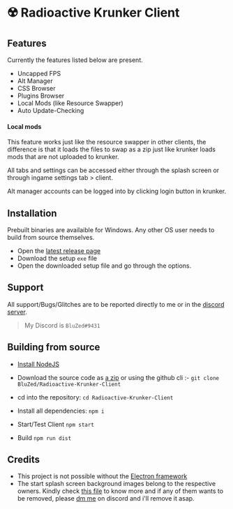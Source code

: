 # ☢️ Radioactive Krunker Client

## Features
Currently the features listed below are present.
- Uncapped FPS
- Alt Manager
- CSS Browser
- Plugins Browser
 - Local Mods (like Resource Swapper)
- Auto Update-Checking

#### Local mods
This feature works just like the resource swapper in other clients, the difference is that it loads the files to swap as a zip just like krunker loads mods that are not uploaded to krunker.

All tabs and settings can be accessed either through the splash screen or through ingame settings tab > client. 

Alt manager accounts can be logged into by clicking login button in krunker.

## Installation
Prebuilt binaries are availaible for Windows. Any other OS user needs to build from source themselves.
- Open the [latest release page](https://github.com/BluZed/Radioactive-Krunker-Client/releases/latest)
- Download the setup `exe` file
- Open the downloaded setup file and go through the options.
## Support
All support/Bugs/Glitches are to be reported directly to me or in the [discord server](https://discord.gg/9fN49nTnfs).
> My Discord is `BluZed#9431`
## Building from source
- [Install NodeJS](https://nodejs.org/en)

- Download the source code as [a zip](https://github.com/BluZed/Radioactive-Krunker-Client/archive/refs/heads/main.zip) or using the github cli :-
`git clone BluZed/Radioactive-Krunker-Client`

- cd into the repository:
`cd Radioactive-Krunker-Client`

- Install all dependencies:
`npm i`

- Start/Test Client
`npm start`

- Build
`npm run dist`

## Credits
- This project is not possible without the [Electron framework](https://www.electronjs.org/)
- The start splash screen background images belong to the respective owners. Kindly check [this file](https://github.com/BluZed/Radioactive-Krunker-Client/blob/main/windows/splash/splash.js) to know more and if any of them wants to be removed, please [dm me](https://discord.gg/9fN49nTnfs) on discord and i'll remove it asap.
